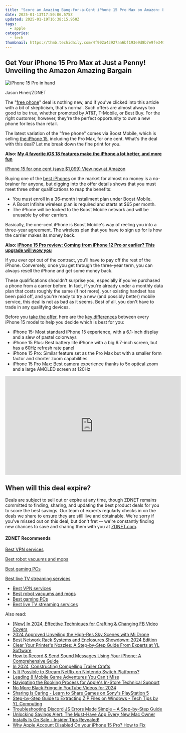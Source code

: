 ```yaml
---
title: "Score an Amazing Bang-for-a-Cent iPhone 15 Pro Max on Amazon: Exclusive Details Inside | Tech Bargains Uncovered"
date: 2025-01-13T17:50:06.575Z
updated: 2025-01-19T16:38:15.950Z
tags:
  - apple
categories:
  - tech
thumbnail: https://thmb.techidaily.com/4f902a43927aa6bf193e9d8b7e9fe3404a519e31c80aea16a8f7ebda50148e4a.jpg
---
```


## Get Your iPhone 15 Pro Max at Just a Penny! Unveiling the Amazon Amazing Bargain

![iPhone 15 Pro in hand](https://www.zdnet.com/a/img/resize/00c8ca63cca870f1bf03e388fe1fa1f82bf4b55e/2024/07/29/22839969-5de4-4f2f-ba2b-342d180fcd54/iphone-15-pro-ios18-1-ny.jpg?auto=webp&precrop=1772,996,x129,y156&width=1280)

Jason Hiner/ZDNET

The "[free phone](https://www.zdnet.com/article/how-good-is-that-smartphone-deal-use-this-free-spreadsheet-to-do-the-math/)" deal is nothing new, and if you've clicked into this article with a bit of skepticism, that's normal. Such offers are almost always too good to be true, whether promoted by AT&T, T-Mobile, or Best Buy. For the right customer, however, they're the perfect opportunity to own a new phone for less than retail.

The latest variation of the "free phone" comes via Boost Mobile, which is selling [the iPhone 15](https://buy.geni.us/Proxy.ashx?TSID=368250&GR%5FURL=https%3A%2F%2Fwww.amazon.com%2FApple-iPhone-Pro-Max-trade%2Fdp%2FB0CHBQTL9Z%2F%3Ftag%3Dzd-buy-button-20%26ascsubtag%3D%5F%5FCOM%5FCLICK%5FID%5F%5F%7C8cc0bddd-9365-4827-831f-158793586a6f%7Cdtp&dtb=1), including the Pro Max, for one cent. What's the deal with this deal? Let me break down the fine print for you.

**Also: [My 4 favorite iOS 18 features make the iPhone a lot better, and more fun](https://www.zdnet.com/article/my-4-favorite-ios-18-features/)**

[iPhone 15 for one cent (save $1,099) View now at Amazon](https://buy.geni.us/Proxy.ashx?TSID=368250&GR%5FURL=https%3A%2F%2Fwww.amazon.com%2FApple-iPhone-Pro-Max-trade%2Fdp%2FB0CHBQTL9Z%2F%3Ftag%3Dzd-buy-button-20%26ascsubtag%3D%5F%5FCOM%5FCLICK%5FID%5F%5F%7C8cc0bddd-9365-4827-831f-158793586a6f%7Cdtp&dtb=1)

Buying one of the [best iPhones](https://www.zdnet.com/article/best-iphone/) on the market for almost no money is a no-brainer for anyone, but digging into the offer details shows that you must meet three other qualifications to reap the benefits:

* You must enroll in a 36-month installment plan under Boost Mobile.
* A Boost Infinite wireless plan is required and starts at $65 per month.
* The iPhone will be locked to the Boost Mobile network and will be unusable by other carriers.

Basically, the one-cent iPhone is Boost Mobile's way of reeling you into a three-year agreement. The wireless plan that you have to sign up for is how the carrier makes its money back. 

**Also: [iPhone 15 Pro review: Coming from iPhone 12 Pro or earlier? This upgrade will wow you](https://www.zdnet.com/article/iphone-15-pro-review/)**

If you ever opt out of the contract, you'll have to pay off the rest of the iPhone. Conversely, once you get through the three-year term, you can always resell the iPhone and get some money back.

These qualifications shouldn't surprise you, especially if you've purchased a phone from a carrier before. In fact, if you're already under a monthly data plan that costs roughly the same (if not more), your existing handset has been paid off, and you're ready to try a new (and possibly better) mobile service, this deal is not as bad as it seems. Best of all, you don't have to trade in any qualifying devices.

Before you [take the offer,](https://buy.geni.us/Proxy.ashx?TSID=368250&GR%5FURL=https%3A%2F%2Fwww.amazon.com%2FApple-iPhone-Pro-Max-trade%2Fdp%2FB0CHBQTL9Z%2F%3Ftag%3Dzd-buy-button-20%26ascsubtag%3D%5F%5FCOM%5FCLICK%5FID%5F%5F%7C8cc0bddd-9365-4827-831f-158793586a6f%7Cdtp&dtb=1) here are the [key differences](https://www.zdnet.com/article/which-iphone-15-model-should-you-buy-comparing-regular-plus-pro-and-pro-max/) between every iPhone 15 model to help you decide which is best for you:

* iPhone 15: Most standard iPhone 15 experience, with a 6.1-inch display and a slew of pastel colorways
* iPhone 15 Plus: Best battery life iPhone with a big 6.7-inch screen, but has a 60Hz refresh rate panel
* iPhone 15 Pro: Similar feature set as the Pro Max but with a smaller form factor and shorter zoom capabilities
* iPhone 15 Pro Max: Best camera experience thanks to 5x optical zoom and a large AMOLED screen at 120Hz

<!-- affiliate ads begin -->
<iframe width="560" height="315" src="https://www.youtube.com/embed/6X24fPKs6AE?si=YtQy-8zy7GifgfA7" title="YouTube video player" frameborder="0" allow="accelerometer; autoplay; clipboard-write; encrypted-media; gyroscope; picture-in-picture; web-share" referrerpolicy="strict-origin-when-cross-origin" allowfullscreen></iframe>
<!-- affiliate ads end -->

## When will this deal expire?

Deals are subject to sell out or expire at any time, though ZDNET remains committed to finding, sharing, and updating the best product deals for you to score the best savings. Our team of experts regularly checks in on the deals we share to ensure they are still live and obtainable. We're sorry if you've missed out on this deal, but don't fret -- we're constantly finding new chances to save and sharing them with you at [ZDNET.com](https://www.zdnet.com/). 

#### **ZDNET** Recommends

[Best VPN services](https://www.zdnet.com/article/best-vpn/ "Best VPN services")

[Best robot vacuums and mops](https://www.zdnet.com/article/best-robot-vacuum-mop/ "Best robot vacuums and mops")

[Best gaming PCs](https://www.zdnet.com/article/best-gaming-pc/ "Best gaming PCs")

[Best live TV streaming services](https://www.zdnet.com/article/best-live-tv-streaming-service/ "Best live TV streaming services")

* [Best VPN services](https://www.zdnet.com/article/best-vpn/ "Best VPN services")
* [Best robot vacuums and mops](https://www.zdnet.com/article/best-robot-vacuum-mop/ "Best robot vacuums and mops")
* [Best gaming PCs](https://www.zdnet.com/article/best-gaming-pc/ "Best gaming PCs")
* [Best live TV streaming services](https://www.zdnet.com/article/best-live-tv-streaming-service/ "Best live TV streaming services")

<ins class="adsbygoogle"
     style="display:block"
     data-ad-format="autorelaxed"
     data-ad-client="ca-pub-7571918770474297"
     data-ad-slot="1223367746"></ins>

<ins class="adsbygoogle"
     style="display:block"
     data-ad-client="ca-pub-7571918770474297"
     data-ad-slot="8358498916"
     data-ad-format="auto"
     data-full-width-responsive="true"></ins>

<span class="atpl-alsoreadstyle">Also read:</span>
<div><ul>
<li><a href="https://facebook-video-files.techidaily.com/new-in-2024-effective-techniques-for-crafting-and-changing-fb-video-covers/"><u>[New] In 2024, Effective Techniques for Crafting & Changing FB Video Covers</u></a></li>
<li><a href="https://article-posts.techidaily.com/2024-approved-unveiling-the-high-res-sky-scenes-with-mi-drone/"><u>2024 Approved Unveiling the High-Res Sky Scenes with Mi Drone</u></a></li>
<li><a href="https://techtrends.techidaily.com/best-network-rack-systems-and-enclosures-showdown-2024-edition/"><u>Best Network Rack Systems and Enclosures Showdown: 2024 Edition</u></a></li>
<li><a href="https://win-outstanding.techidaily.com/clear-your-printers-nozzles-a-step-by-step-guide-from-experts-at-yl-software/"><u>Clear Your Printer's Nozzles: A Step-by-Step Guide From Experts at YL Software</u></a></li>
<li><a href="https://techtrends.techidaily.com/how-to-record-and-send-sound-messages-using-your-iphone-a-comprehensive-guide/"><u>How to Record & Send Sound Messages Using Your iPhone: A Comprehensive Guide</u></a></li>
<li><a href="https://extra-hints.techidaily.com/in-2024-constructing-compelling-trailer-crafts/"><u>In 2024, Constructing Compelling Trailer Crafts</u></a></li>
<li><a href="https://techtrends.techidaily.com/is-it-possible-to-stream-netflix-on-nintendo-switch-platforms/"><u>Is It Possible to Stream Netflix on Nintendo Switch Platforms?</u></a></li>
<li><a href="https://techtrends.techidaily.com/leading-8-mobile-game-adventures-you-cant-miss/"><u>Leading 8 Mobile Game Adventures You Can't Miss</u></a></li>
<li><a href="https://techtrends.techidaily.com/navigating-the-booking-process-for-apples-in-store-technical-support/"><u>Navigating the Booking Process for Apple's In-Store Technical Support</u></a></li>
<li><a href="https://facebook-video-share.techidaily.com/no-more-black-fringe-in-youtube-videos-for-2024/"><u>No More Black Fringe in YouTube Videos for 2024</u></a></li>
<li><a href="https://techtrends.techidaily.com/sharing-is-caring-learn-to-share-games-on-sonys-playstation-5/"><u>Sharing Is Caring - Learn to Share Games on Sony's PlayStation 5</u></a></li>
<li><a href="https://win-news.techidaily.com/step-by-step-guide-to-extracting-zip-files-on-windows-tech-tips-by-yl-computing/"><u>Step-by-Step Guide to Extracting ZIP Files on Windows - Tech Tips by YL Computing</u></a></li>
<li><a href="https://win-blog.techidaily.com/troubleshooting-discord-js-errors-made-simple-a-step-by-step-guide/"><u>Troubleshooting Discord JS Errors Made Simple – A Step-by-Step Guide</u></a></li>
<li><a href="https://techno-recovery.techidaily.com/unlocking-savings-alert-the-must-have-app-every-new-mac-owner-installs-is-on-sale-insider-tips-revealed/"><u>Unlocking Savings Alert: The Must-Have App Every New Mac Owner Installs Is On Sale - Insider Tips Revealed!</u></a></li>
<li><a href="https://apple-account.techidaily.com/why-apple-account-disabled-on-your-iphone-15-pro-how-to-fix-by-drfone-ios/"><u>Why Apple Account Disabled On your iPhone 15 Pro? How to Fix</u></a></li>
</ul></div>

